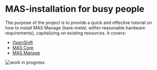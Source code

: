 # MAS-installation for busy people
The purpose of the project is to provide a quick and effective tutorial on how to install MAS Manage (bare-metal, within reasonable hardware requirements), capitalizing on existing resources. It covers:
- [OpenShift](doc/ocp.md)
- [MAS Core](doc/core.md)
- [MAS Manage](docs/manage.md)  
  
![work in progress](https://www.withunderstandingcomescalm.com/wp-content/uploads/elementor/thumbs/UnderConstruction-pffv7p30uahnqx66o6nepokljipzm9elmwaxjbageg.jpg)
